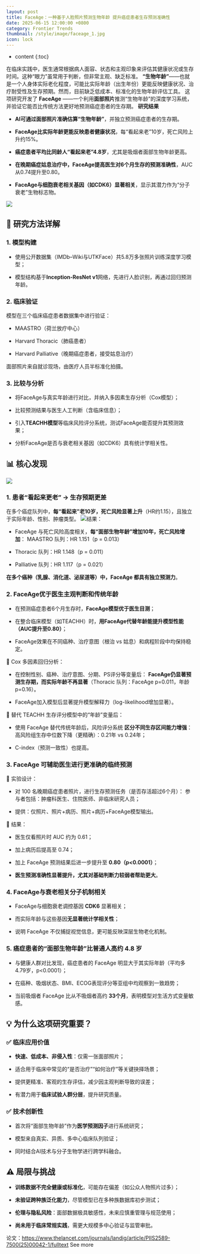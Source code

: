 ```yaml
---
layout: post
title: FaceAge：一种基于人脸照片预测生物年龄 提升癌症患者生存预测准确性
date: 2025-06-15 12:00:00 +0800
category: Frontier Trends
thumbnail: /style/image/faceage_1.jpg
icon: lock
---
```

* content
{:toc}

在临床实践中，医生通常根据病人面容、状态和主观印象来评估其健康状况或生存时间。这种“眼力”虽常用于判断，但非常主观、缺乏标准。
**“生物年龄”**——也就是一个人身体实际老化程度，可能比实际年龄（出生年份）更能反映健康状况、治疗耐受性及生存预期。然而，目前缺乏低成本、标准化的生物年龄评估工具。
这项研究开发了 **FaceAge** ——一个利用**面部照片**推测“生物年龄”的深度学习系统，并验证它能否比传统方法更好地预测癌症患者的生存期。
**研究结果**

- **AI可通过面部照片准确估算“生物年龄”**，并独立预测癌症患者的生存期。

- **FaceAge比实际年龄更能反映患者健康状况**，每“看起来老”10岁，死亡风险上升约15%。

- **癌症患者平均比同龄人“看起来老”4.8岁**，尤其是吸烟者面部生物年龄更高。

- **在晚期癌症姑息治疗中，FaceAge提高医生对6个月生存的预测准确性**，AUC从0.74提升至0.80。

- **FaceAge与细胞衰老相关基因（如CDK6）显著相关**，显示其潜力作为“分子衰老”生物标志物。

![](https://assets-v2.circle.so/186y4rjpt710lbv2o61t0b3p5bgf)
## 🔧 研究方法详解

### 1. **模型构建**

- 使用公开数据集（IMDb–Wiki与UTKFace）共5.8万多张照片训练深度学习模型；

- 模型结构基于**Inception-ResNet v1**网络，先进行人脸识别，再通过回归预测年龄。

### 2. **临床验证**
模型在三个临床癌症患者数据集中进行验证：

- MAASTRO（荷兰放疗中心）

- Harvard Thoracic（肺癌患者）

- Harvard Palliative（晚期癌症患者，接受姑息治疗）

面部照片来自就诊现场，由医疗人员半标准化拍摄。

### 3. **比较与分析**

- 将FaceAge与真实年龄进行对比，并纳入多因素生存分析（Cox模型）；

- 比较预测结果与医生人工判断（含临床信息）；

- 引入**TEACHH模型**等临床风险评分系统，测试FaceAge能否提升其预测效果；

- 分析FaceAge是否与衰老相关基因（如CDK6）具有统计学相关性。

## 📊 核心发现
![](https://assets-v2.circle.so/dw2283ccm4ipb8yawjr9i0z9l3v2)
### 1. 患者“看起来更老” → 生存预期更差
在多个癌症队列中，**每“看起来”老10岁，死亡风险显著上升**（HR约1.15），且独立于实际年龄、性别、肿瘤类型。
![](https://assets-v2.circle.so/ckd4emrivj4vc1tv5op8y324lzko)结果：

- FaceAge 与死亡风险高度相关，**每“面部生物年龄”增加10年，死亡风险增加**：
MAASTRO 队列：HR 1.151（p = 0.013）

- Thoracic 队列：HR 1.148（p = 0.011）

- Palliative 队列：HR 1.117（p = 0.021）

**在多个癌种（乳腺、消化道、泌尿道等）中，FaceAge 都具有独立预测力**。

### 2. FaceAge优于医生主观判断和传统年龄

- 在预测癌症患者6个月生存时，**FaceAge模型优于医生目测**；

- 在整合临床模型（如TEACHH）时，**用FaceAge代替年龄能提升模型性能（AUC提升至0.80）**；

- FaceAge效果在不同癌种、治疗意图（根治 vs 姑息）和病程阶段中均保持稳定。

🧮 Cox 多因素回归分析：

- 在控制性别、癌种、治疗意图、分期、PS评分等变量后：
**FaceAge仍显著预测生存期，而实际年龄不再显著**（Thoracic 队列：FaceAge p=0.011，年龄 p=0.16）。

- FaceAge加入模型后显著提升模型解释力（log-likelihood增加显著）。

🔁 替代 TEACHH 生存评分模型中的“年龄”变量后：

- 使用 FaceAge 替代传统年龄后，风险评分系统 **区分不同生存区间能力增强**：
高风险组生存中位数下降（更精确）：0.21年 vs 0.24年；

- C-index（预测一致性）也提高。

### 3. **FaceAge 可辅助医生进行更准确的临终预测**
🧪 实验设计：

- 对 100 名晚期癌症患者照片，进行生存预测任务（是否存活超过6个月）：
参与者包括：肿瘤科医生、住院医师、非临床研究人员；

- 提供：仅照片、照片+病历、照片+病历+FaceAge模型输出。

🧾 结果：

- 医生仅看照片时 AUC 约为 0.61；

- 加上病历后提高至 0.74；

- 加上 FaceAge 预测结果后进一步提升至 **0.80（p<0.0001）**；

- **医生预测准确性显著提升，尤其对基础判断力较弱者帮助更大**。

### 4. FaceAge与衰老相关分子机制相关

- FaceAge与细胞衰老调控基因 **CDK6** 显著相关；

- 而实际年龄与这些基因**无显著统计学相关性**；

- 说明 FaceAge 不仅捕捉视觉信息，更可能反映深层生物老化机制。

### 5. **癌症患者的“面部生物年龄”比普通人高约 4.8 岁**

- 与健康人群对比发现，癌症患者的 FaceAge 明显大于其实际年龄（平均多4.79岁，p<0.0001）；

- 在癌种、吸烟状态、BMI、ECOG表现评分等亚组中均观察到一致趋势；

- 当前吸烟者 FaceAge 比从不吸烟者高约 **33个月**，表明模型对生活方式变量敏感。

## 💡 为什么这项研究重要？

### ✅ 临床应用价值

- **快速、低成本、非侵入性**：仅需一张面部照片；

- 适合用于临床中常见的“是否治疗”“如何治疗”等关键抉择场景；

- 提供更精准、客观的生存评估，减少因主观判断导致的误差；

- 有潜力用于**临床试验人群分层**，提升研究质量。

### ✅ 技术创新性

- 首次将“面部生物年龄”作为**医学预测因子**进行系统研究；

- 模型来自真实、异质、多中心临床队列验证；

- 同时结合AI技术与分子生物学进行跨学科融合。

## ⚠️ 局限与挑战

- **训练数据不完全健康或标准化**，可能存在偏差（如公众人物照片过多）；

- **未验证跨种族泛化能力**，尽管模型已在多种族数据库初步测试；

- **伦理与隐私风险**：面部数据极具敏感性，未来应慎重管理与规范使用；

- **尚未用于临床常规实践**，需更大规模多中心验证与监管审批。

论文：https://www.thelancet.com/journals/landig/article/PIIS2589-7500(25)00042-1/fulltext
See more